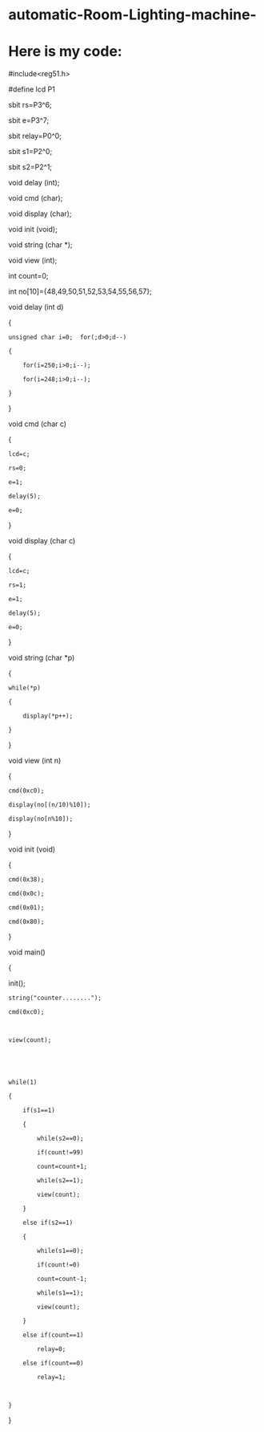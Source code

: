 # automatic-Room-Lighting-machine-
# Here is my code:
#include<reg51.h>

#define lcd P1

sbit rs=P3^6;

sbit e=P3^7;

sbit relay=P0^0;

sbit s1=P2^0;

sbit s2=P2^1;

void delay (int);

void cmd (char);

void display (char);

void init (void);

void string (char *);

void view (int);

int count=0;

int no[10]={48,49,50,51,52,53,54,55,56,57};

void delay (int d)

{

	unsigned char i=0;	for(;d>0;d--)

	{

		for(i=250;i>0;i--);

		for(i=248;i>0;i--);

	}

}

void cmd (char c)

{

	lcd=c;

	rs=0;

	e=1;

	delay(5);

	e=0;

}

void display (char c)

{

	lcd=c;

	rs=1;

	e=1;

	delay(5);

	e=0;

}

void string (char *p)

{

	while(*p)

	{

		display(*p++);

	}

}

void view (int n)

{

	cmd(0xc0);

	display(no[(n/10)%10]);

	display(no[n%10]);

}

void init (void)

{

	cmd(0x38);

	cmd(0x0c);

	cmd(0x01);

	cmd(0x80);

}

void main()

{

  init();

	string("counter........");

	cmd(0xc0);

	

	view(count);

	

	

	while(1)

	{

		if(s1==1)

		{

			while(s2==0);

			if(count!=99)

			count=count+1;

			while(s2==1); 

			view(count);

		}

		else if(s2==1)

		{

			while(s1==0);

			if(count!=0)

			count=count-1;

			while(s1==1);

			view(count);

		}

		else if(count==1)

			relay=0;

		else if(count==0)

			relay=1;

		

	}

}
